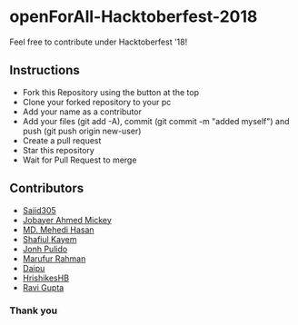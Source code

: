 # openForAll-Hacktoberfest-2018
Feel free to contribute under Hacktoberfest '18!

## Instructions

* Fork this Repository using the button at the top
* Clone your forked repository to your pc
* Add your name as a contributor
* Add your files (git add -A), commit (git commit -m "added myself") and push (git push origin new-user)
* Create a pull request
* Star this repository
* Wait for Pull Request to merge

## Contributors
* [Sajid305](https://github.com/Sajid305)
* [Jobayer Ahmed Mickey](https://github.com/Jobayer-Ahmed)  
* [MD. Mehedi Hasan](https://github.com/Mehedi61)
* [Shafiul Kayem](https://github.com/shafiulkayem)
* [Jonh Pulido](https://github.com/JonhPulido)
* [Marufur Rahman](https://github.com/MarufurRahman)
* [Daipu](https://github.com/Daipu)
* [HrishikesHB](https://github.com/HrishikeshHB)  
* [Ravi Gupta](https://github.com/guptaravi5400)
### Thank you
